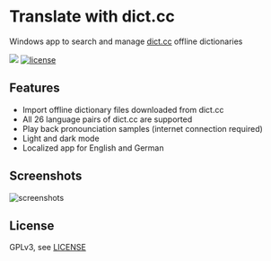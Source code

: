 # Translate with dict.cc
Windows app to search and manage [dict.cc](https://www.dict.cc/) offline dictionaries

[![](https://img.shields.io/badge/Microsoft%20Store-Translate%20with%20dict.cc-blue)](https://www.microsoft.com/store/apps/9NBLGGH4SGKM)
[![license](https://img.shields.io/github/license/chausner/TranslateWithDictCC.svg)](https://github.com/chausner/TranslateWithDictCC/blob/master/LICENSE)

## Features
* Import offline dictionary files downloaded from dict.cc
* All 26 language pairs of dict.cc are supported
* Play back pronounciation samples (internet connection required)
* Light and dark mode
* Localized app for English and German

## Screenshots
![screenshots](https://user-images.githubusercontent.com/15180557/172071679-4942b4fa-d826-449b-b348-57e9d8f746aa.png)

## License
GPLv3, see [LICENSE](LICENSE)
